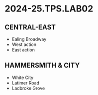 # 2024-25.TPS.LAB02
## CENTRAL-EAST
- Ealing Broadway
- West action
- East action
## HAMMERSMITH & CITY
- White City
- Latimer Road
- Ladbroke Grove